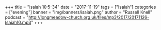 +++
title = "Isaiah 10:5-34"
date = "2017-11-19"
tags = ["Isaiah"]
categories = ["evening"]
banner = "img/banners/isaiah.png"
author = "Russell Knell"
podcast = "http://longmeadow-church.org.uk/files/mp3/2017/20171126-Isaiah10.mp3"
+++
